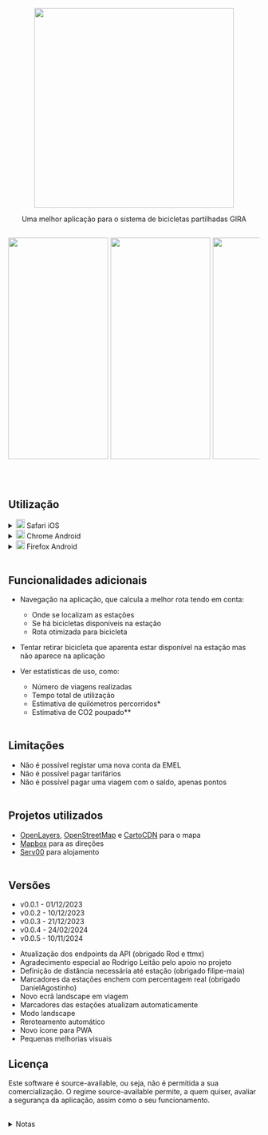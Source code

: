 <p align="middle"> <img src="https://app.mgira.pt/assets/images/mGira_big.png" width="400"/> </p>

<p align="middle">
Uma melhor aplicação para o sistema de bicicletas partilhadas GIRA 
</p>

##

<p align="middle" style="height: fit-content; overflow: scroll; display: flex; gap: 5px;">
	<img src="https://app.mgira.pt/assets/images/screenshot_landing.png?t=0.0.5.1" width="200" height="444"/>
	<img src="https://app.mgira.pt/assets/images/screenshot_stations.png?t=0.0.5" width="200" height="444"/>
	<img src="https://app.mgira.pt/assets/images/screenshot_routing.png?t=0.0.5" width="200" height="444"/>
	<img src="https://app.mgira.pt/assets/images/screenshot_navigation.png?v=0.0.5" width="200" height="444"/>
</p>

<br>
<br>

## Utilização

<details>
<summary><img src="https://raw.githubusercontent.com/alrra/browser-logos/main/src/safari/safari_128x128.png" width="18" height="18"> Safari iOS</summary>

    1. Abrir o link app.mgira.pt
    2. Carregar no botão de partilhar, na barra do menu
    3. Andar para baixo na lista, e escolher 'Adicionar ao ecrã principal'


    Se a localização não funcionar, verifica as permissões de localização.
    Navega até Settings > Privacy & Security > Safari Websites e selectiona "While using the app"

</details>

<details>
<summary><img src="https://raw.githubusercontent.com/alrra/browser-logos/main/src/chrome/chrome_128x128.png" width="18" height="18"> Chrome Android</summary>

    1. Abrir o link app.mgira.pt
    2. Clicar nos três pontos, no canto superior esquerdo
    3. Clicar em 'Instalar'
    4. Verificar se a mGira aparece na lista de aplicações

</details>

<details>
<summary><img src="https://raw.githubusercontent.com/alrra/browser-logos/main/src/firefox/firefox_128x128.png" width="18" height="18"> Firefox Android</summary>

    1. Abrir o link app.mgira.pt
    2. Clicar nos três pontos, no canto superior esquerdo
    3. Carregar em "Adicionar ao ecrã principal"

</details>
<br>

## Funcionalidades adicionais

- Navegação na aplicação, que calcula a melhor rota tendo em conta:

  - Onde se localizam as estações
  - Se há bicicletas disponíveis na estação
  - Rota otimizada para bicicleta

- Tentar retirar bicicleta que aparenta estar disponível na estação mas não aparece na aplicação

- Ver estatísticas de uso, como:
  - Número de viagens realizadas
  - Tempo total de utilização
  - Estimativa de quilómetros percorridos\*
  - Estimativa de CO2 poupado\*\* <br><br>

## Limitações

- Não é possível registar uma nova conta da EMEL
- Não é possível pagar tarifários
- Não é possível pagar uma viagem com o saldo, apenas pontos <br><br>

## Projetos utilizados

- [OpenLayers](https://openlayers.org/), [OpenStreetMap](https://www.openstreetmap.org) e [CartoCDN](https://carto.com/basemaps) para o mapa
- [Mapbox](https://www.mapbox.com/) para as direções
- [Serv00](https://www.serv00.com/) para alojamento <br><br>

## Versões

- v0.0.1 - 01/12/2023
- v0.0.2 - 10/12/2023
- v0.0.3 - 21/12/2023
- v0.0.4 - 24/02/2024
- v0.0.5 - 10/11/2024
<ul>
	<li>Atualização dos endpoints da API (obrigado Rod e ttmx)</li>
	<li>Agradecimento especial ao Rodrigo Leitão pelo apoio no projeto</li>
	<li>Definição de distância necessária até estação (obrigado filipe-maia)</li>
	<li>Marcadores da estações enchem com percentagem real (obrigado DanielAgostinho)</li>
	<li>Novo ecrã landscape em viagem</li>
	<li>Marcadores das estações atualizam automaticamente</li>
	<li>Modo landscape</li>
	<li>Reroteamento automático</li>
	<li>Novo ícone para PWA</li>
	<li>Pequenas melhorias visuais</li>
</ul>

## Licença

Este software é source-available, ou seja, não é permitida a sua comercialização. O regime source-available permite, a quem quiser, avaliar a segurança da aplicação, assim como o seu funcionamento.

<br>

<details>
<summary>Notas</summary>

\*assume-se uma velocidade média de 15km/h<br>\*\*assume-se uma poupança de 54g/km obrigado <a href="https://github.com/temospena">temospena</a>

</details>
